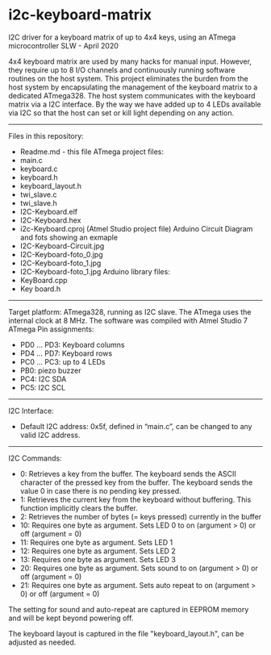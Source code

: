 # i2c-keyboard-matrix
I2C driver for a keyboard matrix of up to 4x4 keys, using an ATmega microcontroller
SLW - April 2020

4x4 keyboard matrix are used by many hacks for manual input. However, they require up to 8 I/O channels and continuously running software routines on the host system. This project eliminates the burden from the host system by encapsulating the management of the keyboard matrix to a dedicated ATmega328. The host system communicates with the keyboard matrix via a I2C interface. By the way we have added up to 4 LEDs available via I2C so that the host can set or kill light depending on any action.

--------------------------------------------------------------------------------------------------------------------
Files in this repository:
- Readme.md - this file
ATmega project files:
- main.c 
- keyboard.c
- keyboard.h
- keyboard_layout.h
- twi_slave.c
- twi_slave.h
- I2C-Keyboard.elf
- I2C-Keyboard.hex
- i2c-Keyboard.cproj (Atmel Studio project file)
Arduino Circuit Diagram and fots showing an exmaple
- I2C-Keyboard-Circuit.jpg
- I2C-Keyboard-foto_0.jpg
- I2C-Keyboard-foto_1.jpg
- I2C-Keyboard-foto_1.jpg
Arduino library files:
- KeyBoard.cpp
- Key board.h

--------------------------------------------------------------------------------------------------------------------
Target platform: ATmega328, running as I2C slave. The ATmega uses the internal clock at 8 MHz. The software was compiled with Atmel Studio 7
ATmega Pin assignments: 
- PD0 ... PD3: Keyboard columns
- PD4 ... PD7: Keyboard rows
- PC0 ... PC3: up to 4 LEDs
- PB0: piezo buzzer
- PC4: I2C SDA
- PC5: I2C SCL

--------------------------------------------------------------------------------------------------------------------
I2C Interface:
- Default I2C address: 0x5f, defined in “main.c”, can be changed to any valid I2C address.

--------------------------------------------------------------------------------------------------------------------
I2C Commands:
- 0: Retrieves a key from the buffer. The keyboard sends the ASCII character of the pressed key from the buffer. The keyboard sends the value 0 in case there is no pending key pressed.
- 1:  Retrieves the current key from the keyboard without buffering. This function implicitly clears the buffer.
- 2:  Retrieves the number of bytes (= keys pressed) currently in the buffer
- 10: Requires one byte as argument. Sets LED 0 to on (argument > 0) or off (argument = 0)
- 11: Requires one byte as argument. Sets LED 1
- 12: Requires one byte as argument. Sets LED 2
- 13: Requires one byte as argument. Sets LED 3
- 20: Requires one byte as argument. Sets sound to on (argument > 0) or off (argument = 0)
- 21: Requires one byte as argument. Sets auto repeat to on (argument > 0) or off (argument = 0)

The setting for sound and auto-repeat are captured in EEPROM memory and will be kept beyond powering off.

The keyboard layout is captured in the file "keyboard_layout.h", can be adjusted as needed.

